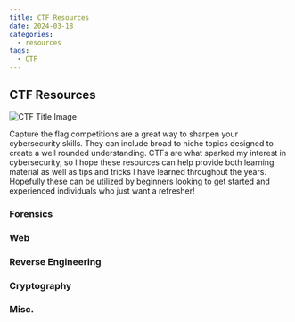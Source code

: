 ```yaml
---
title: CTF Resources
date: 2024-03-18
categories:
  - resources
tags:
  - CTF
---
```

## CTF Resources 

![CTF Title Image](resources/greenBackground.jpg)

Capture the flag competitions are a great way to sharpen your cybersecurity skills. They can include broad to niche topics designed to create a well rounded understanding. CTFs are what sparked my interest in cybersecurity, so I hope these resources can help provide both learning material as well as tips and tricks I have learned throughout the years. Hopefully these can be utilized by beginners looking to get started and experienced individuals who just want a refresher!

### Forensics

### Web

### Reverse Engineering

### Cryptography

### Misc.